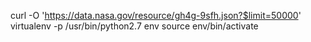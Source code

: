 curl -O 'https://data.nasa.gov/resource/gh4g-9sfh.json?$limit=50000'
virtualenv -p /usr/bin/python2.7 env
source env/bin/activate
